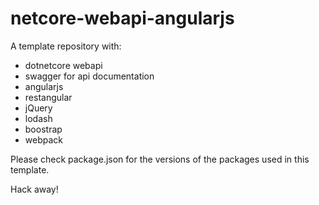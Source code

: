 # netcore-webapi-angularjs
A template repository with:
- dotnetcore webapi
- swagger for api documentation
- angularjs
- restangular
- jQuery
- lodash
- boostrap
- webpack

Please check package.json for the versions of the packages used in this template.

Hack away!
